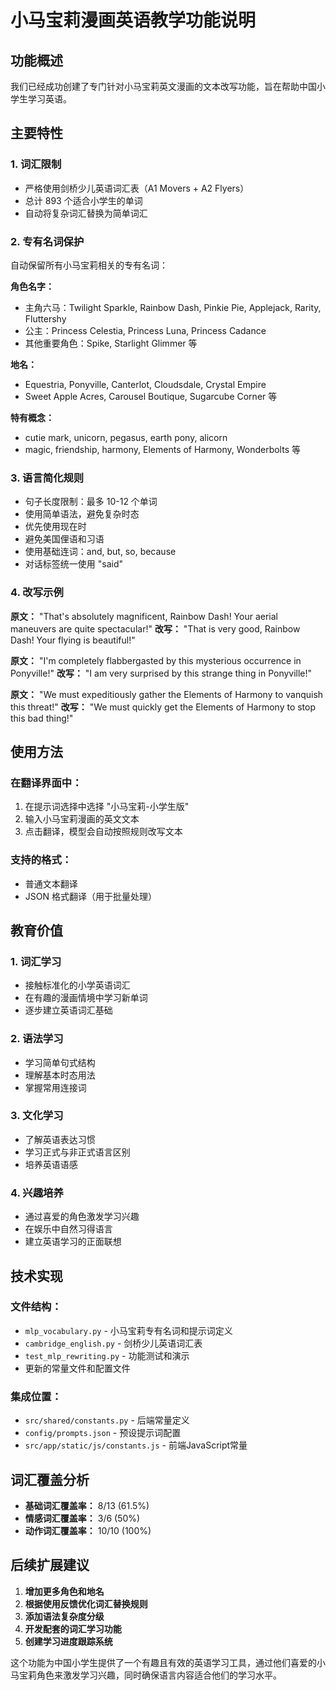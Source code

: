 # 小马宝莉漫画英语教学功能说明

## 功能概述

我们已经成功创建了专门针对小马宝莉英文漫画的文本改写功能，旨在帮助中国小学生学习英语。

## 主要特性

### 1. 词汇限制
- 严格使用剑桥少儿英语词汇表（A1 Movers + A2 Flyers）
- 总计 893 个适合小学生的单词
- 自动将复杂词汇替换为简单词汇

### 2. 专有名词保护
自动保留所有小马宝莉相关的专有名词：

**角色名字：**
- 主角六马：Twilight Sparkle, Rainbow Dash, Pinkie Pie, Applejack, Rarity, Fluttershy
- 公主：Princess Celestia, Princess Luna, Princess Cadance
- 其他重要角色：Spike, Starlight Glimmer 等

**地名：**
- Equestria, Ponyville, Canterlot, Cloudsdale, Crystal Empire
- Sweet Apple Acres, Carousel Boutique, Sugarcube Corner 等

**特有概念：**
- cutie mark, unicorn, pegasus, earth pony, alicorn
- magic, friendship, harmony, Elements of Harmony, Wonderbolts 等

### 3. 语言简化规则
- 句子长度限制：最多 10-12 个单词
- 使用简单语法，避免复杂时态
- 优先使用现在时
- 避免美国俚语和习语
- 使用基础连词：and, but, so, because
- 对话标签统一使用 "said"

### 4. 改写示例

**原文：** "That's absolutely magnificent, Rainbow Dash! Your aerial maneuvers are quite spectacular!"
**改写：** "That is very good, Rainbow Dash! Your flying is beautiful!"

**原文：** "I'm completely flabbergasted by this mysterious occurrence in Ponyville!"
**改写：** "I am very surprised by this strange thing in Ponyville!"

**原文：** "We must expeditiously gather the Elements of Harmony to vanquish this threat!"
**改写：** "We must quickly get the Elements of Harmony to stop this bad thing!"

## 使用方法

### 在翻译界面中：
1. 在提示词选择中选择 "小马宝莉-小学生版"
2. 输入小马宝莉漫画的英文文本
3. 点击翻译，模型会自动按照规则改写文本

### 支持的格式：
- 普通文本翻译
- JSON 格式翻译（用于批量处理）

## 教育价值

### 1. 词汇学习
- 接触标准化的小学英语词汇
- 在有趣的漫画情境中学习新单词
- 逐步建立英语词汇基础

### 2. 语法学习
- 学习简单句式结构
- 理解基本时态用法
- 掌握常用连接词

### 3. 文化学习
- 了解英语表达习惯
- 学习正式与非正式语言区别
- 培养英语语感

### 4. 兴趣培养
- 通过喜爱的角色激发学习兴趣
- 在娱乐中自然习得语言
- 建立英语学习的正面联想

## 技术实现

### 文件结构：
- `mlp_vocabulary.py` - 小马宝莉专有名词和提示词定义
- `cambridge_english.py` - 剑桥少儿英语词汇表
- `test_mlp_rewriting.py` - 功能测试和演示
- 更新的常量文件和配置文件

### 集成位置：
- `src/shared/constants.py` - 后端常量定义
- `config/prompts.json` - 预设提示词配置
- `src/app/static/js/constants.js` - 前端JavaScript常量

## 词汇覆盖分析

- **基础词汇覆盖率：** 8/13 (61.5%)
- **情感词汇覆盖率：** 3/6 (50%)
- **动作词汇覆盖率：** 10/10 (100%)

## 后续扩展建议

1. **增加更多角色和地名**
2. **根据使用反馈优化词汇替换规则**
3. **添加语法复杂度分级**
4. **开发配套的词汇学习功能**
5. **创建学习进度跟踪系统**

这个功能为中国小学生提供了一个有趣且有效的英语学习工具，通过他们喜爱的小马宝莉角色来激发学习兴趣，同时确保语言内容适合他们的学习水平。
